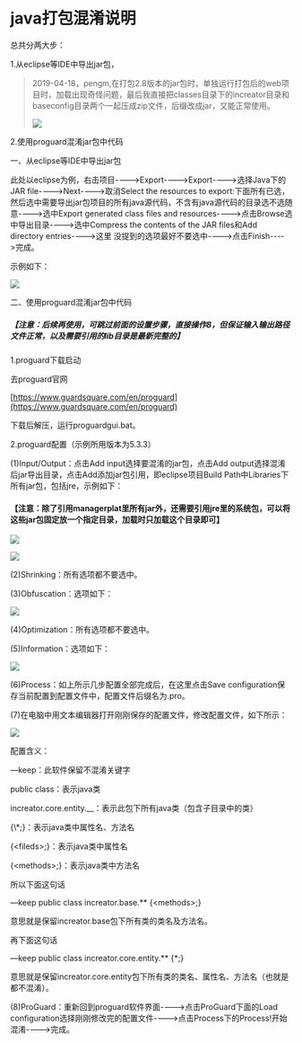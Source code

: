 # java打包混淆说明

总共分两大步：

1.从eclipse等IDE中导出jar包，

> 2019-04-18，pengm,在打包2.8版本的jar包时，单独运行打包后的web项目时，加载出现奇怪问题，最后我直接把classes目录下的increator目录和baseconfig目录两个一起压成zip文件，后缀改成jar，又能正常使用。
>
> ![](/assets/jar_export.png)

2.使用proguard混淆jar包中代码

一、从eclipse等IDE中导出jar包

此处以eclipse为例，右击项目----&gt;Export----&gt;Export----&gt;选择Java下的JAR        file----&gt;Next----&gt;取消Select the resources to export:下面所有已选，然后选中需要导出jar包项目的所有java源代码，不含有java源代码的目录选不选随意----&gt;选中Export generated class files and resources----&gt;点击Browse选中导出目录----&gt;选中Compress the contents of the JAR files和Add directory entries----&gt;这里    没提到的选项最好不要选中----&gt;点击Finish----&gt;完成。

示例如下：

![](/assets/exportjar.png)

二、使用proguard混淆jar包中代码

##### 【注意：后续再使用，可跳过前面的设置步骤，直接操作8，但保证输入输出路径文件正常，以及需要引用的lib目录是最新完整的】

1.proguard下载启动

去proguard官网

[https://www.guardsquare.com/en/proguard](https://www.guardsquare.com/en/proguard)

下载后解压，运行proguardgui.bat。

2.proguard配置（示例所用版本为5.3.3）

\(1\)Input/Output：点击Add input选择要混淆的jar包，点击Add output选择混淆后jar导出目录，点击Add添加jar包引用，即eclipse项目Build Path中Libraries下所有jar包，包括jre，示例如下：

#### 【注意：除了引用managerplat里所有jar外，还需要引用jre里的系统包，可以将这些jar包固定放一个指定目录，加载时只加载这个目录即可】

![](/assets/import_jar.png)



![](/assets/input/output.png)

\(2\)Shrinking：所有选项都不要选中。

\(3\)Obfuscation：选项如下：

![](/assets/obfuscation.png)

\(4\)Optimization：所有选项都不要选中。

\(5\)Information：选项如下：

![](/assets/information.png)

\(6\)Process：如上所示几步配置全部完成后，在这里点击Save configuration保存当前配置到配置文件中，配置文件后缀名为.pro。

\(7\)在电脑中用文本编辑器打开刚刚保存的配置文件，修改配置文件，如下所示：

![](/assets/settingfile.png)

配置含义：

—keep：此软件保留不混淆关键字

public class：表示java类

increator.core.entity.\_\_：表示此包下所有java类（包含子目录中的类）

{\\*;}：表示java类中属性名、方法名

{&lt;fileds&gt;;}：表示java类中属性名

{&lt;methods&gt;;}：表示java类中方法名

所以下面这句话

—keep public class increator.base.\*\* {&lt;methods&gt;;}

意思就是保留increator.base包下所有类的类名及方法名。

再下面这句话

—keep public class increator.core.entity.\*\* {\*;}

意思就是保留increator.core.entity包下所有类的类名、属性名、方法名（也就是都不混淆）。

\(8\)ProGuard：重新回到proguard软件界面----&gt;点击ProGuard下面的Load configuration选择刚刚修改完的配置文件----&gt;点击Process下的Process!开始混淆----&gt;完成。

